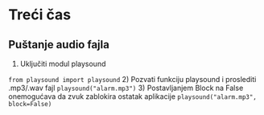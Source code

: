 # Treći čas

## Puštanje audio fajla
1) Uključiti modul playsound

`from playsound import playsound`
2) Pozvati funkciju playsound i proslediti .mp3/.wav fajl
`playsound("alarm.mp3")`
3) Postavljanjem Block na False onemogućava da zvuk zablokira ostatak aplikacije
`playsound("alarm.mp3", block=False)`
